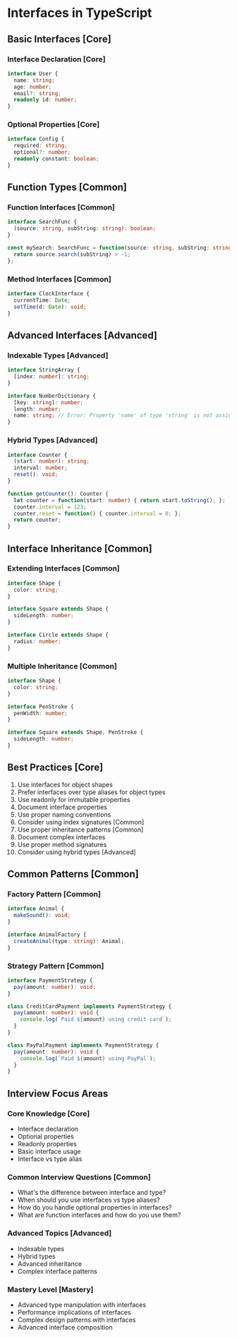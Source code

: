 # Interfaces in TypeScript

## Basic Interfaces [Core]

### Interface Declaration [Core]
```typescript
interface User {
  name: string;
  age: number;
  email?: string;
  readonly id: number;
}
```

### Optional Properties [Core]
```typescript
interface Config {
  required: string;
  optional?: number;
  readonly constant: boolean;
}
```

## Function Types [Common]

### Function Interfaces [Common]
```typescript
interface SearchFunc {
  (source: string, subString: string): boolean;
}

const mySearch: SearchFunc = function(source: string, subString: string) {
  return source.search(subString) > -1;
};
```

### Method Interfaces [Common]
```typescript
interface ClockInterface {
  currentTime: Date;
  setTime(d: Date): void;
}
```

## Advanced Interfaces [Advanced]

### Indexable Types [Advanced]
```typescript
interface StringArray {
  [index: number]: string;
}

interface NumberDictionary {
  [key: string]: number;
  length: number;
  name: string; // Error: Property 'name' of type 'string' is not assignable to string index type 'number'
}
```

### Hybrid Types [Advanced]
```typescript
interface Counter {
  (start: number): string;
  interval: number;
  reset(): void;
}

function getCounter(): Counter {
  let counter = function(start: number) { return start.toString(); };
  counter.interval = 123;
  counter.reset = function() { counter.interval = 0; };
  return counter;
}
```

## Interface Inheritance [Common]

### Extending Interfaces [Common]
```typescript
interface Shape {
  color: string;
}

interface Square extends Shape {
  sideLength: number;
}

interface Circle extends Shape {
  radius: number;
}
```

### Multiple Inheritance [Common]
```typescript
interface Shape {
  color: string;
}

interface PenStroke {
  penWidth: number;
}

interface Square extends Shape, PenStroke {
  sideLength: number;
}
```

## Best Practices [Core]

1. Use interfaces for object shapes
2. Prefer interfaces over type aliases for object types
3. Use readonly for immutable properties
4. Document interface properties
5. Use proper naming conventions
6. Consider using index signatures [Common]
7. Use proper inheritance patterns [Common]
8. Document complex interfaces
9. Use proper method signatures
10. Consider using hybrid types [Advanced]

## Common Patterns [Common]

### Factory Pattern [Common]
```typescript
interface Animal {
  makeSound(): void;
}

interface AnimalFactory {
  createAnimal(type: string): Animal;
}
```

### Strategy Pattern [Common]
```typescript
interface PaymentStrategy {
  pay(amount: number): void;
}

class CreditCardPayment implements PaymentStrategy {
  pay(amount: number): void {
    console.log(`Paid ${amount} using credit card`);
  }
}

class PayPalPayment implements PaymentStrategy {
  pay(amount: number): void {
    console.log(`Paid ${amount} using PayPal`);
  }
}
```

## Interview Focus Areas

### Core Knowledge [Core]
- Interface declaration
- Optional properties
- Readonly properties
- Basic interface usage
- Interface vs type alias

### Common Interview Questions [Common]
- What's the difference between interface and type?
- When should you use interfaces vs type aliases?
- How do you handle optional properties in interfaces?
- What are function interfaces and how do you use them?

### Advanced Topics [Advanced]
- Indexable types
- Hybrid types
- Advanced inheritance
- Complex interface patterns

### Mastery Level [Mastery]
- Advanced type manipulation with interfaces
- Performance implications of interfaces
- Complex design patterns with interfaces
- Advanced interface composition
